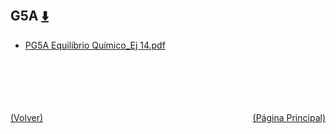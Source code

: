 
<html>
<body>
<h2>G5A <a href="https://downgit.github.io/#/home?url=https://github.com/Apuntes-FIUBA/Apuntes-Electronica/tree/main/83 - Química/8301 - Quimica/Guias de Problemas/Problemas Resueltos/G5A" style="font-size:20px">  ⬇️ </a></h2>
<ul>
    <li><a href="PG5A Equilibrio Químico_Ej 14.pdf">PG5A Equilibrio Químico_Ej 14.pdf</a></li>
</ul>
</body>
</html>



<br><br><br><br><br><a href="../" style="float: left">(Volver)</a> <a href="https://apuntes-fiuba.github.io/Apuntes-Electronica" style="float: right">(Página Principal)</a>
